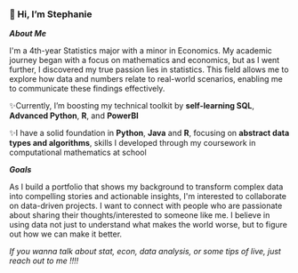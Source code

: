 ### 👋 Hi, I’m Stephanie


**_About Me_**

I'm a 4th-year Statistics major with a minor in Economics. 
My academic journey began with a focus on mathematics and economics, but as I went further, I discovered my true passion lies in statistics. 
This field allows me to explore how data and numbers relate to real-world scenarios, enabling me to communicate these findings effectively. 

✨Currently, I’m boosting my technical toolkit by **self-learning SQL**, **Advanced Python**, **R**, and **PowerBI**

✨I have a solid foundation in **Python**, **Java** and **R**, focusing on **abstract data types and algorithms**, skills I developed through my coursework in computational mathematics at school


_**Goals**_

As I build a portfolio that shows my background to transform complex data into compelling stories and actionable insights, I'm interested to collaborate on data-driven projects. 
I want to connect with people who are passionate about sharing their thoughts/interested to someone like me.
I believe in using data not just to understand what makes the world worse, but to figure out how we can make it better.


_If you wanna talk about stat, econ, data analysis, or some tips of live, just reach out to me !!!!_


<!---
stephanie82203/stephanie82203 is a ✨ special ✨ repository because its `README.md` (this file) appears on your GitHub profile.
You can click the Preview link to take a look at your changes.
--->
